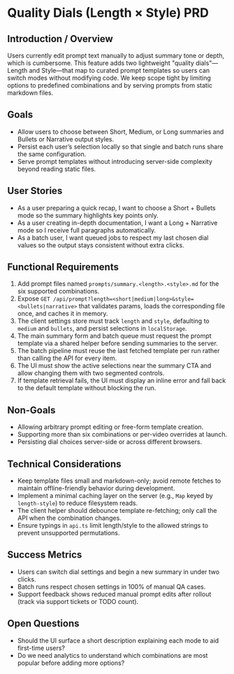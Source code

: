 # Quality Dials (Length × Style) PRD

## Introduction / Overview
Users currently edit prompt text manually to adjust summary tone or depth, which is cumbersome. This feature adds two lightweight "quality dials"—Length and Style—that map to curated prompt templates so users can switch modes without modifying code. We keep scope tight by limiting options to predefined combinations and by serving prompts from static markdown files.

## Goals
- Allow users to choose between Short, Medium, or Long summaries and Bullets or Narrative output styles.
- Persist each user’s selection locally so that single and batch runs share the same configuration.
- Serve prompt templates without introducing server-side complexity beyond reading static files.

## User Stories
- As a user preparing a quick recap, I want to choose a Short + Bullets mode so the summary highlights key points only.
- As a user creating in-depth documentation, I want a Long + Narrative mode so I receive full paragraphs automatically.
- As a batch user, I want queued jobs to respect my last chosen dial values so the output stays consistent without extra clicks.

## Functional Requirements
1. Add prompt files named `prompts/summary.<length>.<style>.md` for the six supported combinations.
2. Expose `GET /api/prompt?length=<short|medium|long>&style=<bullets|narrative>` that validates params, loads the corresponding file once, and caches it in memory.
3. The client settings store must track `length` and `style`, defaulting to `medium` and `bullets`, and persist selections in `localStorage`.
4. The main summary form and batch queue must request the prompt template via a shared helper before sending summaries to the server.
5. The batch pipeline must reuse the last fetched template per run rather than calling the API for every item.
6. The UI must show the active selections near the summary CTA and allow changing them with two segmented controls.
7. If template retrieval fails, the UI must display an inline error and fall back to the default template without blocking the run.

## Non-Goals
- Allowing arbitrary prompt editing or free-form template creation.
- Supporting more than six combinations or per-video overrides at launch.
- Persisting dial choices server-side or across different browsers.

## Technical Considerations
- Keep template files small and markdown-only; avoid remote fetches to maintain offline-friendly behavior during development.
- Implement a minimal caching layer on the server (e.g., `Map` keyed by `length-style`) to reduce filesystem reads.
- The client helper should debounce template re-fetching; only call the API when the combination changes.
- Ensure typings in `api.ts` limit length/style to the allowed strings to prevent unsupported permutations.

## Success Metrics
- Users can switch dial settings and begin a new summary in under two clicks.
- Batch runs respect chosen settings in 100% of manual QA cases.
- Support feedback shows reduced manual prompt edits after rollout (track via support tickets or TODO count).

## Open Questions
- Should the UI surface a short description explaining each mode to aid first-time users?
- Do we need analytics to understand which combinations are most popular before adding more options?

